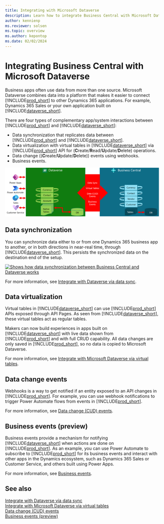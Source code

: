 ```yaml
---
title: Integrating with Microsoft Dataverse
description: Learn how to integrate Business Central with Microsoft Dataverse
author: kennienp
ms.reviewer: solsen
ms.topic: overview
ms.author: kepontop
ms.date: 02/02/2024
---
```


# Integrating Business Central with Microsoft Dataverse

Business apps often use data from more than one source. Microsoft Dataverse combines data into a platform that makes it easier to connect [!INCLUDE[prod_short](../includes/prod_short.md)] to other Dynamics 365 applications. For example, Dynamics 365 Sales or your own application built on [!INCLUDE[dataverse_short](../includes/dataverse_short.md)].

There are four types of complementary app/system interactions between [!INCLUDE[prod_short](../includes/prod_short.md)] and [!INCLUDE[dataverse_short](../includes/dataverse_short.md)]: 

- Data synchronization that replicates data between [!INCLUDE[prod_short](../includes/prod_short.md)] and [!INCLUDE[dataverse_short](../includes/dataverse_short.md)].
- Data virtualization with virtual tables in [!INCLUDE[dataverse_short](../includes/dataverse_short.md)] via [!INCLUDE[prod_short](../includes/prod_short.md)] API for (**C**reate/**R**ead/**U**pdate/**D**elete) operations.
- Data change ((**C**reate/**U**pdate/**D**elete)) events using webhooks.
- Business events.


[![Shows the four interactions with Business Central](../developer/media/four-complementary-interactions.png)](../developer/media/four-complementary-interactions.png#lightbox)


## Data synchronization

You can synchronize data either to or from one Dynamics 365 business app to another, or in both directions in near-real time, through [!INCLUDE[dataverse_short](../includes/dataverse_short.md)]. This persists the synchronized data on the destination end of the setup.

[![Shows how data synchronization between Business Central and Dataverse works](../developer/media/data-synchronization-between-Business-Central-and-Dataverse)](../developer/media/data-synchronization-between-Business-Central-and-Dataverse#lightbox)


For more information, see [Integrate with Dataverse via data sync](/dynamics365/business-central/admin-common-data-service).


## Data virtualization

Virtual tables in [!INCLUDE[dataverse_short](../includes/dataverse_short.md)] can use [!INCLUDE[prod_short](../includes/prod_short.md)] APIs exposed through API Pages. As seen from [!INCLUDE[dataverse_short](../includes/dataverse_short.md)], these virtual tables act as regular tables. 

Makers can now build experiences in apps built on [!INCLUDE[dataverse_short](../includes/dataverse_short.md)] with live data shown from [!INCLUDE[prod_short](../includes/prod_short.md)] and with full CRUD capability. All data changes are only saved in [!INCLUDE[prod_short](../includes/prod_short.md)], so no data is copied to Microsoft Dataverse. 

For more information, see [Integrate with Microsoft Dataverse via virtual tables](../powerplatform/powerplat-overview.md).   


## Data change events

Webhooks is a way to get notified if an entity exposed to an API changes in [!INCLUDE[prod_short](../includes/prod_short.md)]. For example, you can use webhook notifications to trigger Power Automate flows from events in [!INCLUDE[prod_short](../includes/prod_short.md)]. 

For more information, see [Data change (CUD) events](../api-reference/v2.0/dynamics-subscriptions.md).

## Business events (preview)

Business events provide a mechanism for notifying [!INCLUDE[dataverse_short](../includes/dataverse_short.md)] when actions are done on [!INCLUDE[prod_short](../includes/prod_short.md)]. As an example, you can use Power Automate to subscribe to [!INCLUDE[prod_short](../includes/prod_short.md)] for its business events and interact with other apps in the Dynamics ecosystem, such as Dynamics 365 Sales or Customer Service, and others built using Power Apps. 

For more information, see [Business events](../developer/business-events-overview.md).


## See also

[Integrate with Dataverse via data sync](/dynamics365/business-central/admin-common-data-service)  
[Integrate with Microsoft Dataverse via virtual tables](../powerplatform/powerplat-overview.md)   
[Data change (CUD) events](../api-reference/v2.0/dynamics-subscriptions.md)  
[Business events (preview)](../developer/business-events-overview.md)  
